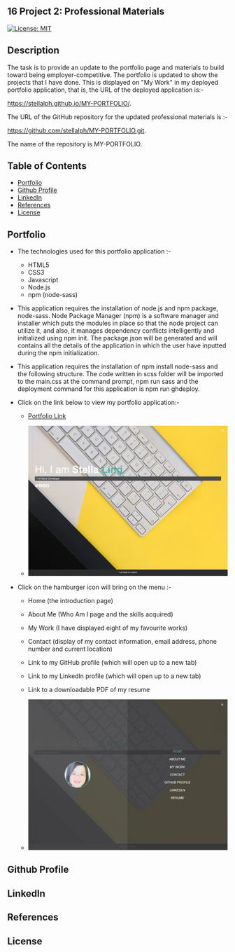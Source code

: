 ## 16 Project 2: Professional Materials

[![License: MIT](https://img.shields.io/badge/License-MIT-yellow.svg)](https://opensource.org/licenses/MIT)

## Description

The task is to provide an update to the portfolio page and materials to build toward being employer-competitive.  The portfolio is updated to show the projects that I have done.  This is displayed on "My Work" in my deployed portfolio application, that is, the URL of the deployed application is:-

 https://stellalph.github.io/MY-PORTFOLIO/.  
 
 The URL of the GitHub repository for the updated professional materials is :-
 
 https://github.com/stellalph/MY-PORTFOLIO.git.

The name of the repository is MY-PORTFOLIO.


## Table of Contents

* [Portfolio](#portfolio)
* [Github Profile](#githubprofile)
* [Linkedln](#linkedln)
* [References](#references)
* [License](#license)

## Portfolio

*   The technologies used for this portfolio application :-

    *   HTML5
    *   CSS3
    *   Javascript
    *   Node.js
    *   npm (node-sass)

*   This application requires the installation of node.js and npm package, node-sass. Node Package Manager (npm) is a software manager and installer which puts the modules in place so that the node project can utilize it, and also, it manages dependency conflicts intelligently and initialized using npm init.  The package.json will be generated and will contains all the details of the application in which the user have inputted during the npm initialization.

*   This application requires the installation of npm install node-sass and the following structure.  The code written in scss folder will be imported to the main.css at the command prompt, npm run sass and the deployment command for this application is npm run ghdeploy.

*   Click on the link below to view my portfolio application:-

    * [Portfolio Link](https://stellalph.github.io/MY-PORTFOLIO)

    * ![alt text](./Dist/img/pp1.png)

*   Click on the hamburger icon will bring on the menu :-

    * Home (the introduction page)
    * About Me (Who Am I page and the skills acquired)
    * My Work (I have displayed eight of my favourite works)
    * Contact (display of my contact information, email address, phone number and current location)
    * Link to my GitHub profile (which will open up to a new tab)
    * Link to my Linkedln profile (which will open up to a new tab)
    * Link to a downloadable PDF of my resume
    
    * ![alt text](./Dist/img/pp2.png)

 








## Github Profile

## Linkedln

## References

## License
 